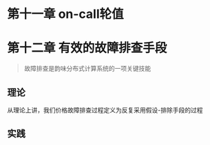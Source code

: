 # 第十一章 on-call轮值

# 第十二章 有效的故障排查手段

> 故障排查是韵味分布式计算系统的一项关键技能

## 理论
从理论上讲，我们价格故障排查过程定义为反复采用假设-排除手段的过程
## 实践

